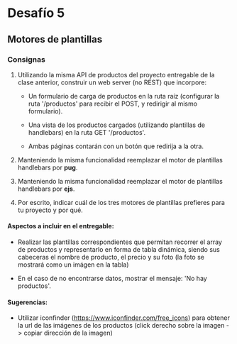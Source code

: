 # Desafío 5

## Motores de plantillas

### Consignas

1. Utilizando la misma API de productos del proyecto entregable de la clase anterior, construir un web server (no REST) que incorpore:

   - Un formulario de carga de productos en la ruta raíz (configurar la ruta '/productos' para recibir el POST, y redirigir al mismo formulario).

   - Una vista de los productos cargados (utilizando plantillas de handlebars) en la ruta GET '/productos'.

   - Ambas páginas contarán con un botón que redirija a la otra.

2. Manteniendo la misma funcionalidad reemplazar el motor de plantillas handlebars por **pug**.
3. Manteniendo la misma funcionalidad reemplazar el motor de plantillas handlebars por **ejs**.

4. Por escrito, indicar cuál de los tres motores de plantillas prefieres para tu proyecto y por qué.

#### Aspectos a incluir en el entregable:

- Realizar las plantillas correspondientes que permitan recorrer el array de productos y representarlo en forma de tabla dinámica, siendo sus cabeceras el nombre de producto, el precio y su foto (la foto se mostrará como un imágen en la tabla)

- En el caso de no encontrarse datos, mostrar el mensaje: 'No hay productos'.

#### Sugerencias:

- Utilizar iconfinder (https://www.iconfinder.com/free_icons) para obtener la url de las imágenes de los productos (click derecho sobre la imagen -> copiar dirección de la imagen)
